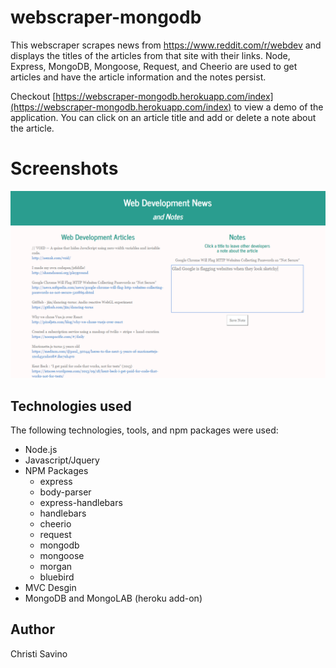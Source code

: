 # webscraper-mongodb
This webscraper scrapes news from https://www.reddit.com/r/webdev and displays the titles of the articles from that site with their links. Node, Express, MongoDB, Mongoose, Request, and Cheerio are used to get articles and have the article information and the notes persist.

Checkout [https://webscraper-mongodb.herokuapp.com/index](https://webscraper-mongodb.herokuapp.com/index) to view a demo of the application.  You can click on an article title and add or delete a note about the article.

# Screenshots
![Alt text](public/assets/img/webscraper.PNG?raw=true "Photo of the scraped article titles and saved note")

## Technologies used
 The following technologies, tools, and npm packages were used:
 * Node.js
 * Javascript/Jquery
 * NPM Packages
   * express
   * body-parser
   * express-handlebars
   * handlebars
   * cheerio
   * request
   * mongodb
   * mongoose
   * morgan
   * bluebird
 * MVC Desgin
 * MongoDB and MongoLAB (heroku add-on)


## Author
 Christi Savino
